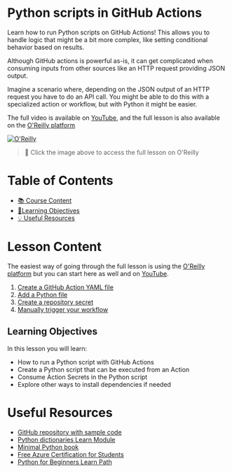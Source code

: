 # Python scripts in GitHub Actions

Learn how to run Python scripts on GitHub Actions! This allows you to handle logic that might be a bit more complex, like setting conditional behavior based on results.

Although GitHub actions is powerful as-is, it can get complicated when consuming inputs from other sources like an HTTP request providing JSON output.

Imagine a scenario where, depending on the JSON output of an HTTP request you have to do an API call. You might be able to do this with a specialized action or workflow, but with Python it might be easier.

The full video is available on [YouTube](https://www.youtube.com/watch?v=o2o_xF6NhD0), and the full lesson is also available on the [O'Reilly platform](https://learning.oreilly.com/videos/python-dictionaries-course/50137VIDEOPAIML/)

[![O'Reilly](https://learning.oreilly.com/covers/urn:orm:video:50137VIDEOPAIML//400w/)](https://learning.oreilly.com/videos/run-python-in/50137VIDEOPAIML/ "Python in GitHub Actions")
> 🎥 Click the image above to access the full lesson on O'Reilly



# Table of Contents

- [📚 Course Content](#course-content)
- [🎯Learning Objectives](#learning-objectives)
- [💡 Useful Resources](#useful-resources)



# Lesson Content

The easiest way of going through the full lesson is using the [O'Reilly platform](https://learning.oreilly.com/videos/python-dictionaries-course/50136VIDEOPAIML/) but you can start here as well and on [YouTube](https://youtu.be/Wu7j8z4B-1Y).


1. [Create a GitHub Action YAML file](./.github/workflows/script.yml)
1. [Add a Python file](./.github/workflows/example.py)
1. [Create a repository secret](settings/secrets/actions)
1. [Manually trigger your workflow](actions)


## Learning Objectives

In this lesson you will learn:

- How to run a Python script with GitHub Actions
- Create a Python script that can be executed from an Action
- Consume Action Secrets in the Python script
- Explore other ways to install dependencies  if needed


# Useful Resources

- [GitHub repository with sample code](https://github.com/alfredodeza/python-action)
- [Python dictionaries Learn Module](https://docs.microsoft.com/learn/modules/python-dictionaries/?WT.mc_id=academic-0000-alfredodeza)
- [Minimal Python book](https://www.amazon.com/Minimal-Python-efficient-programmer-onemillion2021-ebook/dp/B0855NSRR7)
- [Free Azure Certification for Students](https://docs.microsoft.com/learn/certifications/student-training-and-certification?WT.mc_id=academic-0000-alfredodeza)
- [Python for Beginners Learn Path](https://docs.microsoft.com/learn/paths/beginner-python/?WT.mc_id=academic-0000-alfredodeza)

